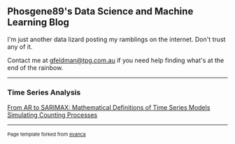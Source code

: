 ## Phosgene89's Data Science and Machine Learning Blog
I'm just another data lizard posting my ramblings on the internet. Don't trust any of it.

Contact me at gfeldman@tpg.com.au if you need help finding what's at the end of the rainbow.

---

### Time Series Analysis

[From AR to SARIMAX: Mathematical Definitions of Time Series Models](https://phosgene89.github.io/sarima)
[Simulating Counting Processes](https://phosgene89.github.io/simulating_counting_processes)




---
<p style="font-size:11px">Page template forked from <a href="https://github.com/evanca/quick-portfolio">evanca</a></p>
<!-- Remove above link if you don't want to attibute -->

